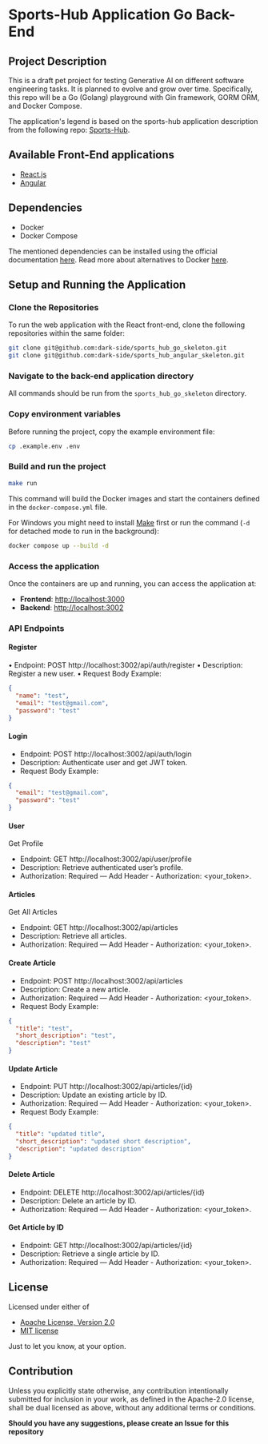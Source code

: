 # Sports-Hub Application Go Back-End

## Project Description

This is a draft pet project for testing Generative AI on different software engineering tasks. It is planned to evolve and grow over time. Specifically, this repo will be a Go (Golang) playground with Gin framework, GORM ORM, and Docker Compose.

The application's legend is based on the sports-hub application description from the following repo: [Sports-Hub](https://github.com/dark-side/sports-hub).

## Available Front-End applications
- [React.js](https://github.com/dark-side/sports_hub_react_skeleton)
- [Angular](https://github.com/dark-side/sports_hub_angular_skeleton)

## Dependencies

- Docker
- Docker Compose

The mentioned dependencies can be installed using the official documentation [here](https://docs.docker.com/compose/install/).
Read more about alternatives to Docker [here](https://github.com/dark-side/sports_hub_angular_skeleton/blob/main/READMORE_DockerAlternatives.md).

## Setup and Running the Application

### Clone the Repositories

To run the web application with the React front-end, clone the following repositories within the same folder:

```sh
git clone git@github.com:dark-side/sports_hub_go_skeleton.git
git clone git@github.com:dark-side/sports_hub_angular_skeleton.git
```

### Navigate to the back-end application directory

All commands should be run from the `sports_hub_go_skeleton` directory.

### Copy environment variables

Before running the project, copy the example environment file:

```bash
cp .example.env .env
```

### Build and run the project
```bash
make run
```
This command will build the Docker images and start the containers defined in the `docker-compose.yml` file.

For Windows you might need to install [Make](https://www.gnu.org/software/make/#download) first or run the command (`-d` for detached mode to run in the background):
```bash
docker compose up --build -d
```

### Access the application
Once the containers are up and running, you can access the application at:
- **Frontend**: [http://localhost:3000](http://localhost:3000)
- **Backend**: [http://localhost:3002](http://localhost:3002)

### API Endpoints

#### Register
•	Endpoint: POST http://localhost:3002/api/auth/register
•	Description: Register a new user.
•	Request Body Example:
```json
{
  "name": "test",
  "email": "test@gmail.com",
  "password": "test"
}
```

#### Login
* Endpoint: POST http://localhost:3002/api/auth/login
* Description: Authenticate user and get JWT token.
* Request Body Example:
```json
{
  "email": "test@gmail.com",
  "password": "test"
}
```

#### User

Get Profile
* Endpoint: GET http://localhost:3002/api/user/profile
* Description: Retrieve authenticated user’s profile.
* Authorization: Required — Add Header - Authorization:  <your_token>.

#### Articles

Get All Articles
* Endpoint: GET http://localhost:3002/api/articles
* Description: Retrieve all articles.
* Authorization: Required — Add Header - Authorization:  <your_token>.

#### Create Article
* Endpoint: POST http://localhost:3002/api/articles
* Description: Create a new article.
* Authorization: Required — Add Header - Authorization:  <your_token>.
* Request Body Example:
```json
{
  "title": "test",
  "short_description": "test",
  "description": "test"
}
```

#### Update Article
* Endpoint: PUT http://localhost:3002/api/articles/{id}
* Description: Update an existing article by ID.
* Authorization: Required — Add Header - Authorization:  <your_token>.
* Request Body Example:
```json
{
  "title": "updated title",
  "short_description": "updated short description",
  "description": "updated description"
}
```

#### Delete Article
*   Endpoint: DELETE http://localhost:3002/api/articles/{id}
*   Description: Delete an article by ID.
*   Authorization: Required — Add Header - Authorization:  <your_token>.

#### Get Article by ID
*   Endpoint: GET http://localhost:3002/api/articles/{id}
*   Description: Retrieve a single article by ID.
*   Authorization: Required — Add Header - Authorization:  <your_token>.

## License

Licensed under either of

- [Apache License, Version 2.0](http://www.apache.org/licenses/LICENSE-2.0)
- [MIT license](http://opensource.org/licenses/MIT)

Just to let you know, at your option.

## Contribution
Unless you explicitly state otherwise, any contribution intentionally submitted for inclusion in your work, as defined in the Apache-2.0 license, shall be dual licensed as above, without any additional terms or conditions.

**Should you have any suggestions, please create an Issue for this repository**
